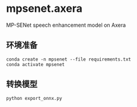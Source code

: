 # mpsenet.axera
MP-SENet speech enhancement model on Axera

## 环境准备
```
conda create -n mpsenet --file requirements.txt
conda activate mpsenet
```

## 转换模型
```
python export_onnx.py
```